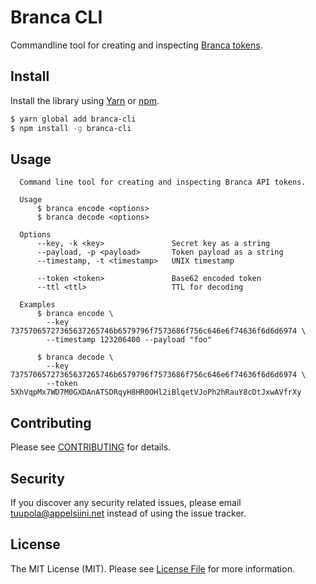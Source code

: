 #  Branca CLI

Commandline tool for creating and inspecting [Branca tokens](https://github.com/tuupola/branca-spec).

## Install

Install the library using [Yarn](https://yarnpkg.com/en/) or [npm](https://www.npmjs.com/).

``` bash
$ yarn global add branca-cli
$ npm install -g branca-cli
```

## Usage

```
  Command line tool for creating and inspecting Branca API tokens.

  Usage
      $ branca encode <options>
      $ branca decode <options>

  Options
      --key, -k <key>               Secret key as a string
      --payload, -p <payload>       Token payload as a string
      --timestamp, -t <timestamp>   UNIX timestamp

      --token <token>               Base62 encoded token
      --ttl <ttl>                   TTL for decoding

  Examples
      $ branca encode \
        --key 73757065727365637265746b6579796f7573686f756c646e6f74636f6d6d6974 \
        --timestamp 123206400 --payload "foo"

      $ branca decode \
        --key 73757065727365637265746b6579796f7573686f756c646e6f74636f6d6d6974 \
        --token 5XhVqpMx7WD7M0GXDAnATSDRqyH8HR0OHl2iBlqetVJoPh2hRauY8cDtJxwAVfrXy
```

## Contributing

Please see [CONTRIBUTING](CONTRIBUTING.md) for details.

## Security

If you discover any security related issues, please email tuupola@appelsiini.net instead of using the issue tracker.

## License

The MIT License (MIT). Please see [License File](LICENSE.md) for more information.